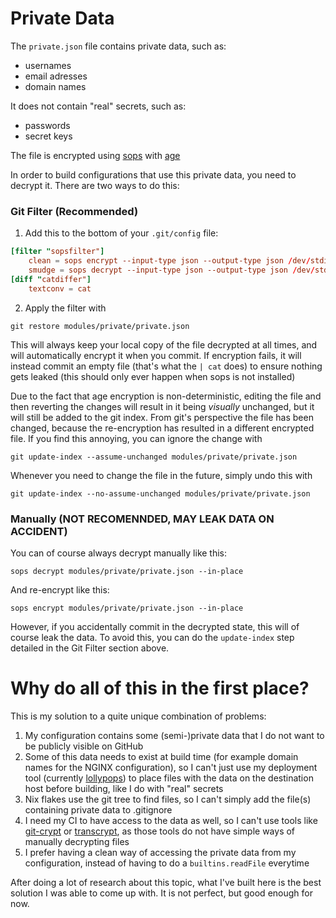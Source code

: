 # Private Data

The `private.json` file contains private data, such as:

- usernames
- email adresses
- domain names

It does not contain "real" secrets, such as:

- passwords
- secret keys

The file is encrypted using [sops](https://github.com/getsops/sops) with [age](https://github.com/FiloSottile/age)

In order to build configurations that use this private data, you need to decrypt it. There are two ways to do this:

### Git Filter (Recommended)

1. Add this to the bottom of your `.git/config` file:

```conf
[filter "sopsfilter"]
    clean = sops encrypt --input-type json --output-type json /dev/stdin | cat
	smudge = sops decrypt --input-type json --output-type json /dev/stdin
[diff "catdiffer"]
	textconv = cat
```

2. Apply the filter with

```shell
git restore modules/private/private.json
```

This will always keep your local copy of the file decrypted at all times, and will automatically encrypt it when you commit.
If encryption fails, it will instead commit an empty file (that's what the `| cat` does) to ensure nothing gets leaked (this should only ever happen when sops is not installed)

Due to the fact that age encryption is non-deterministic, editing the file and then reverting the changes will result in it being _visually_ unchanged, but it will still be added to the git index. From git's perspective the file has been changed, because the re-encryption has resulted in a different encrypted file. If you find this annoying, you can ignore the change with

```shell
git update-index --assume-unchanged modules/private/private.json
```

Whenever you need to change the file in the future, simply undo this with

```shell
git update-index --no-assume-unchanged modules/private/private.json
```

### Manually (NOT RECOMENNDED, MAY LEAK DATA ON ACCIDENT)

You can of course always decrypt manually like this:

```shell
sops decrypt modules/private/private.json --in-place
```

And re-encrypt like this:

```shell
sops encrypt modules/private/private.json --in-place
```

However, if you accidentally commit in the decrypted state, this will of course leak the data. To avoid this, you can do the `update-index` step detailed in the Git Filter section above.

# Why do all of this in the first place?

This is my solution to a quite unique combination of problems:

1. My configuration contains some (semi-)private data that I do not want to be publicly visible on GitHub
2. Some of this data needs to exist at build time (for example domain names for the NGINX configuration), so I can't just use my deployment tool (currently [lollypops](https://github.com/pinpox/lollypops)) to place files with the data on the destination host before building, like I do with "real" secrets
3. Nix flakes use the git tree to find files, so I can't simply add the file(s) containing private data to .gitignore
4. I need my CI to have access to the data as well, so I can't use tools like [git-crypt](https://github.com/AGWA/git-crypt) or [transcrypt](https://github.com/elasticdog/transcrypt), as those tools do not have simple ways of manually decrypting files
5. I prefer having a clean way of accessing the private data from my configuration, instead of having to do a `builtins.readFile` everytime

After doing a lot of research about this topic, what I've built here is the best solution I was able to come up with. It is not perfect, but good enough for now.
